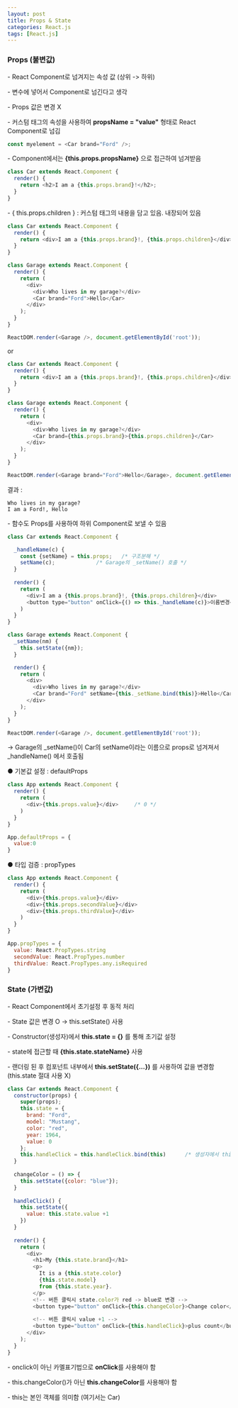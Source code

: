 ```yaml
---
layout: post
title: Props & State
categories: React.js
tags: [React.js]
---
```


### Props (불변값)

\- React Component로 넘겨지는 속성 값 (상위 -> 하위)

\- 변수에 넣어서 Component로 넘긴다고 생각

\- Props 값은 변경 X

\- 커스텀 태그의 속성을 사용하여 **propsName = "value"** 형태로 React Component로 넘김 

```javascript
const myelement = <Car brand="Ford" />;
```

\- Component에서는 **{this.props.propsName}** 으로 접근하여 넘겨받음

```javascript
class Car extends React.Component {
  render() {
    return <h2>I am a {this.props.brand}!</h2>;
  }
}
```

\- { this.props.children } : 커스텀 태그의 내용을 담고 있음. 내장되어 있음

```javascript
class Car extends React.Component {
  render() {
    return <div>I am a {this.props.brand}!, {this.props.children}</div>;
  }
}

class Garage extends React.Component {
  render() {
    return (
      <div>
        <div>Who lives in my garage?</div>
        <Car brand="Ford">Hello</Car>
      </div>
    );
  }
}

ReactDOM.render(<Garage />, document.getElementById('root'));
```

or

```javascript
class Car extends React.Component {
  render() {
    return <div>I am a {this.props.brand}!, {this.props.children}</div>;
  }
}

class Garage extends React.Component {
  render() {
    return (
      <div>
        <div>Who lives in my garage?</div>
        <Car brand={this.props.brand}>{this.props.children}</Car>
      </div>
    );
  }
}

ReactDOM.render(<Garage brand="Ford">Hello</Garage>, document.getElementById('root'));
```

결과 :

```console
Who lives in my garage?
I am a Ford!, Hello
```

\- 함수도 Props를 사용하여 하위 Component로 보낼 수 있음

```javascript
class Car extends React.Component {

  _handleName(c) {
    const {setName} = this.props; 	/* 구조분해 */
    setName(c);				/* Garage의 _setName() 호출 */
  }
  
  render() {
    return (
      <div>I am a {this.props.brand}!, {this.props.children}</div>
      <button type="button" onClick={() => this._handleName(c)}>이름변경</button>
    )
  }
}

class Garage extends React.Component {
  _setName(nm) {
    this.setState({nm});
  }

  render() {
    return (
      <div>
        <div>Who lives in my garage?</div>
        <Car brand="Ford" setName={this._setName.bind(this)}>Hello</Car>   /* setName으로 Car로 넘어감 */
      </div>
    );
  }
}

ReactDOM.render(<Garage />, document.getElementById('root'));
```

→ Garage의 \_setName()이 Car의 setName이라는 이름으로 props로 넘겨져서 \_handleName() 에서 호출됨

● 기본값 설정 : defaultProps

```javascript
class App extends React.Component {
  render() {
    return (
      <div>{this.props.value}</div>		/* 0 */
    )
  }
}

App.defaultProps = {
  value:0
}
```

● 타입 검증 : propTypes

```javascript
class App extends React.Component {
  render() {
    return (
      <div>{this.props.value}</div>
      <div>{this.props.secondValue}</div>
      <div>{this.props.thirdValue}</div>
    )
  }
}

App.propTypes = {
  value: React.PropTypes.string
  secondValue: React.PropTypes.number
  thirdValue: React.PropTypes.any.isRequired
}
```

### State (가변값)

\- React Component에서 초기설정 후 동적 처리

\- State 값은 변경 O -> this.setState() 사용

\- Constructor(생성자)에서 **this.state = {}** 를 통해 초기값 설정

\- state에 접근할 때 **{this.state.stateName}** 사용

\- 랜더링 된 후 컴포넌트 내부에서 **this.setState({...})** 를 사용하여 값을 변경함 (this.state 절대 사용 X)

```javascript
class Car extends React.Component {
  constructor(props) {
    super(props);
    this.state = {
      brand: "Ford",
      model: "Mustang",
      color: "red",
      year: 1964,
      value: 0
    };
    this.handleClick = this.handleClick.bind(this)		/* 생성자에서 this 바인딩 */
  }
  
  changeColor = () => {
    this.setState({color: "blue"});
  }
  
  handleClick() {
    this.setState({
      value: this.state.value +1
    })
  }
  
  render() {
    return (
      <div>
        <h1>My {this.state.brand}</h1>
        <p>
          It is a {this.state.color}
          {this.state.model}
          from {this.state.year}.
        </p>
        <!-- 버튼 클릭시 state.color가 red -> blue로 변경 -->
        <button type="button" onClick={this.changeColor}>Change color</button> 
        
        <!-- 버튼 클릭시 value +1 -->
        <button type="button" onClick={this.handleClick}>plus count</button>
      </div>
    );
  }
}
```

\- onclick이 아닌 카멜표기법으로 **onClick**를 사용해야 함

\- this.changeColor()가 아닌 **this.changeColor**를 사용해야 함

\- this는 본인 객체를 의미함 (여기서는 Car)